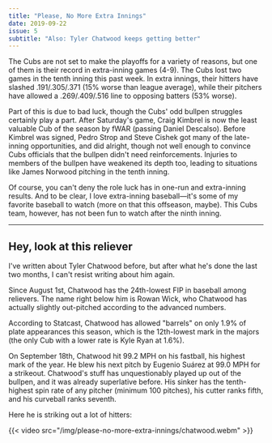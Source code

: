 ```yaml
---
title: "Please, No More Extra Innings"
date: 2019-09-22
issue: 5
subtitle: "Also: Tyler Chatwood keeps getting better"
---
```


The Cubs are not set to make the playoffs for a variety of reasons, but one of them is  their record in extra-inning games (4-9). The Cubs lost two games in the tenth inning this past week. In extra innings, their hitters have slashed .191/.305/.371 (15% worse than league average), while their pitchers have allowed a .269/.409/.516 line to opposing batters (53% worse).

Part of this is due to bad luck, though the Cubs' odd bullpen struggles certainly play a part. After Saturday's game, Craig Kimbrel is now the least valuable Cub of the season by fWAR (passing Daniel Descalso). Before Kimbrel was signed, Pedro Strop and Steve Cishek got many of the late-inning opportunities, and did alright, though not well enough to convince Cubs officials that the bullpen didn't need reinforcements. Injuries to members of the bullpen have weakened its depth too, leading to situations like James Norwood pitching in the tenth inning.

Of course, you can't deny the role luck has in one-run and extra-inning results. And to be clear, I love extra-inning baseball—it's some of my favorite baseball to watch (more on that this offseason, maybe). This Cubs team, however, has not been fun to watch after the ninth inning.

---

## Hey, look at this reliever

I've written about Tyler Chatwood before, but after what he's done the last two months, I can't resist writing about him again.

Since August 1st, Chatwood has the 24th-lowest FIP in baseball among relievers. The name right below him is Rowan Wick, who Chatwood has actually slightly out-pitched according to the advanced numbers.

According to Statcast, Chatwood has allowed "barrels" on only 1.9% of plate appearances this season, which is the 12th-lowest mark in the majors (the only Cub with a lower rate is Kyle Ryan at 1.6%).

On September 18th, Chatwood hit 99.2 MPH on his fastball, his highest mark of the year. He blew his next pitch by Eugenio Suárez at 99.0 MPH for a strikeout. Chatwood's stuff has unquestionably played up out of the bullpen, and it was already superlative before. His sinker has the tenth-highest spin rate of any pitcher (minimum 100 pitches), his cutter ranks fifth, and his curveball ranks seventh.

Here he is striking out a lot of hitters:

{{< video src="/img/please-no-more-extra-innings/chatwood.webm" >}}
